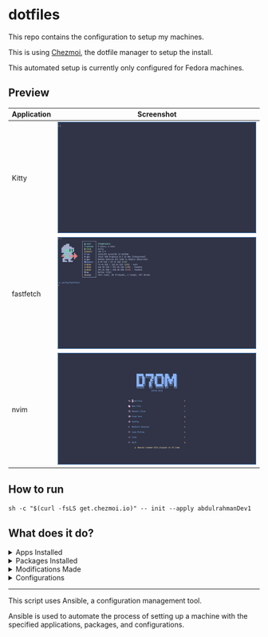 # dotfiles

This repo contains the configuration to setup my machines.

This is using [Chezmoi](https://chezmoi.io), the dotfile manager to setup the install.

This automated setup is currently only configured for Fedora machines.

## Preview

| Application | Screenshot                                      |
| ----------- | ----------------------------------------------- |
| Kitty       | <img src="./images/kitty.png" width="400"/>     |
| fastfetch   | <img src="./images/fastfetch.png" width="400"/> |
| nvim        | <img src="./images/nvim.png" width="400"/>      |

## How to run

```shell
sh -c "$(curl -fsLS get.chezmoi.io)" -- init --apply abdulrahmanDev1
```

## What does it do?

<details>
<summary>Apps Installed</summary>

- Homebrew
- Brave Browser
- Visual Studio Code
- Docker
- Flatpak packages:
  - com.obsproject.Studio
  - org.videolan.VLC
  - org.tenacityaudio.Tenacity
  - md.obsidian.Obsidian
  - org.gimp.GIMP
  - org.gnome.meld
  - org.sqlitebrowser.sqlitebrowser
  - us.zoom.Zoom
  - org.gnome.World.PikaBackup
  - com.mattjakeman.ExtensionManager
  - org.freedesktop.Platform
  - nl.hjdskes.gcolor3
  </details>

<details>
<summary>Packages Installed</summary>

- Homebrew packages:
  - lazygit
  - eza
  - trash-cli
  - tldr
  - thefuck
  - python
  - pipx
  - bat
  - zsh-syntax-highlighting
- DNF packages:
  - git
  - btop
  - neovim
  - firefox
  - gh
  - gnome-tweaks
  - ripgrep
  - zsh
  - fzf
  - tmux
  - openssl-devel
  - gdbm-libs
  - libnsl2
  - luarocks
  - wl-clipboard
  - fd-find
  - "@Development Tools"
  - autoconf
- Docker packages:
  - docker-ce
  - docker-ce-cli
  - containerd.io
  - docker-buildx-plugin
  - docker-compose-plugin
  </details>

<details>
<summary>Modifications Made</summary>

- Ensures Homebrew is installed
- Updates Homebrew
- Installs Homebrew packages
- Upgrades Homebrew packages
- Changes shell to zsh
- Adds Brave Browser Repo
- Imports Brave Browser GPG Key
- Installs Brave Browser
- Imports Microsoft GPG Key
- Adds Visual Studio Code Repo
- Installs VS Code
- Adds Docker repo
- Installs Docker
- Adds Docker group
- Adds user to docker group
- Installs Flatpak packages
- Ensures fonts directory
- Checks if Jetbrains Mono exists
- Downloads Jetbrains mono

</details>

<details>
<summary>Configurations</summary>

- zsh Configuration
- tmux Configuration
- neovim Configuration
- rofi Configuration
  - Refer to [adi1090x/rofi](https://github.com/adi1090x/rofi) for more information
- kitty terminal Configuration
  - Refer to [ttys3/my-kitty-config](https://github.com/ttys3/my-kitty-config) for more information
- fastfetch Configuration

**Note**: run `cat ~/.aliasesrc` to see the aliases that are configured

</details>

---

This script uses Ansible, a configuration management tool.

Ansible is used to automate the process of setting up a machine with the specified applications, packages, and configurations.
